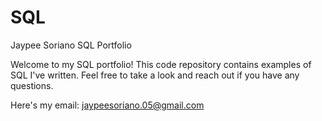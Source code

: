 # SQL
Jaypee Soriano SQL Portfolio

Welcome to my SQL portfolio! This code repository contains examples of SQL I've written. Feel free to take a look and reach out if you have any questions. 

Here's my email: jaypeesoriano.05@gmail.com
